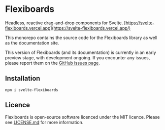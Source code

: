 # Flexiboards

Headless, reactive drag-and-drop components for Svelte. [https://svelte-flexiboards.vercel.app](https://svelte-flexiboards.vercel.app/)

This monorepo contains the source code for the Flexiboards library as well as the documentation site.

This version of Flexiboards (and its documentation) is currently in an early preview stage, with development ongoing. If you encounter any issues, please report them on the [GitHub issues page](https://github.com/Blakintosh/svelte-flexiboards/issues).

## Installation

```
npm i svelte-flexiboards
```

## Licence

Flexiboards is open-source software licenced under the MIT licence. Please see [LICENSE.md](https://github.com/Blakintosh/svelte-flexiboards/blob/main/LICENSE.md) for more information.
